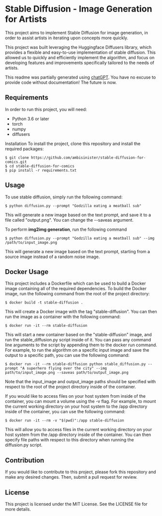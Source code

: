 # Stable Diffusion - Image Generation for Artists

This project aims to implement Stable Diffusion for image generation, in order to assist artists in iterating upon concepts more quickly.

This project was built leveraging the Huggingface Diffusers library, which provides a flexible and easy-to-use implementation of stable diffusion. This allowed us to quickly and efficiently implement the algorithm, and focus on developing features and improvements specifically tailored to the needs of artists.

This readme was partially generated using [chatGPT](chat.openai.com/chat). You have no excuse to provide code without documentation! The future is now.

## Requirements
In order to run this project, you will need:

- Python 3.6 or later
- torch
- numpy
- diffusers

Installation
To install the project, clone this repository and install the required packages:

```
$ git clone https://github.com/ambisinister/stable-diffusion-for-comics.git
$ cd stable-diffusion-for-comics
$ pip install -r requirements.txt
```

## Usage

To use stable diffusion, simply run the following command:

```
$ python diffusion.py --prompt "Godzilla eating a meatball sub"
```

This will generate a new image based on the text prompt, and save it to a file called "output.png". You can change the --saveas argument.

To perform **img2img generation**, run the following command

```
$ python diffusion.py --prompt "Godzilla eating a meatball sub" --img /path/to/input_image.png
```

This will generate a new image based on the text prompt, starting from a source image instead of a random noise image.

## Docker Usage
This project includes a Dockerfile which can be used to build a Docker image containing all of the required dependencies. To build the Docker image, run the following command from the root of the project directory:

```
$ docker build -t stable-diffusion .
```

This will create a Docker image with the tag "stable-diffusion". You can then run the image as a container with the following command:

```
$ docker run -it --rm stable-diffusion
```

This will start a new container based on the "stable-diffusion" image, and run the stable_diffusion.py script inside of it. You can pass any command line arguments to the script by appending them to the docker run command. For example, to run the algorithm on a specific input image and save the output to a specific path, you can use the following command:

```
$ docker run -it --rm stable-diffusion python stable_diffusion.py --prompt "A superhero flying over the city" --img path/to/input_image.png --saveas path/to/output_image.png
```

Note that the input_image and output_image paths should be specified with respect to the root of the project directory inside of the container.

If you would like to access files on your host system from inside of the container, you can mount a volume using the -v flag. For example, to mount the current working directory on your host system to the /app directory inside of the container, you can use the following command:

```
$ docker run -it --rm -v "$(pwd)":/app stable-diffusion
```

This will allow you to access files in the current working directory on your host system from the /app directory inside of the container. You can then specify file paths with respect to this directory when running the diffusion.py script.

## Contribution
If you would like to contribute to this project, please fork this repository and make any desired changes. Then, submit a pull request for review.

## License
This project is licensed under the MIT License. See the LICENSE file for more details.
